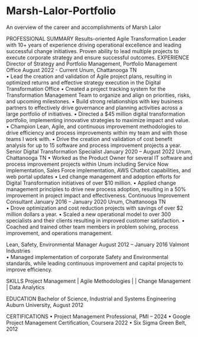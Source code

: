 # Marsh-Lalor-Portfolio
An overview of the career and accomplishments of Marsh Lalor

PROFESSIONAL SUMMARY
Results-oriented Agile Transformation Leader with 10+ years of experience driving operational excellence and leading successful change initiatives. Proven ability to lead multiple projects to execute corporate strategy and ensure successful outcomes.
EXPERIENCE
Director of Strategy and Portfolio Management, Portfolio Management Office     August 2022 - Current
Unum, Chattanooga TN							                                          
•	Lead the creation and validation of Agile project plans, resulting in optimized returns and effective strategy execution in the Digital Transformation Office
•	Created a project tracking system for the Transformation Management Team to organize and align on priorities, risks, and upcoming milestones.
•	Build strong relationships with key business partners to effectively drive governance and planning activities across a large portfolio of initiatives.
•	Directed a $45 million digital transformation portfolio, implementing innovative strategies to maximize impact and value.
•	Champion Lean, Agile, and continuous improvement methodologies to drive efficiency and process improvements within my team and with those teams I work with.
•	Drive the creation and validation of cost benefit analysis for up to 15 software and process improvement projects a year.
Senior Digital Transformation Specialist				January 2020 – August 2022
Unum, Chattanooga TN
•	Worked as the Product Owner for several IT software and process improvement projects within Unum including Service Now implementation, Sales Force implementation, AWS Chatbot capabilities, and web portal updates
•	Led change management and adoption efforts for Digital Transformation initiatives of over $10 million.
•	Applied change management principles to drive new process adoption, resulting in a 50% improvement in project impact and effectiveness.
Continuous Improvement Consultant				             January 2016 – January 2020
Unum, Chattanooga TN							                                           
•	Drove optimization and cost reduction projects with savings of over $2 million dollars a year.
•	Scaled a new operational model to over 300 specialists and their clients resulting in improved customer satisfaction.
•	Coached and trained other team members in problem solving, process improvement, and operations management.

Lean, Safety, Environmental Manager				      August 2012 – January 2016
Valmont Industries							                                           
•	Managed implementation of corporate Safety and Environmental standards, while leading continuous improvement and capital projects to improve efficiency.

SKILLS
Project Management | Agile Methodologies | | Change Management | Data Analytics

EDUCATION
Bachelor of Science, Industrial and Systems Engineering			
Auburn University, August 2012

CERTIFICATIONS
•	Project Management Professional, PMI – 2024
•	Google Project Management Certification, Coursera 2022
•	Six Sigma Green Belt, 2012
